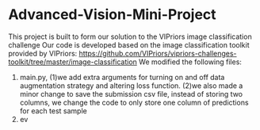 # Advanced-Vision-Mini-Project
This project is built to form our solution to the VIPriors image classification challenge
Our code is developed based on the image classification toolkit provided by VIPriors: https://github.com/VIPriors/vipriors-challenges-toolkit/tree/master/image-classification
We modified the following files:
1. main.py, (1)we add extra arguments for turning on and off data augmentation strategy and altering loss function.
            (2)we also made a minor change to save the submission csv file, instead of storing two columns, we change the code to only store one column of predictions                  for each test sample
2. ev
